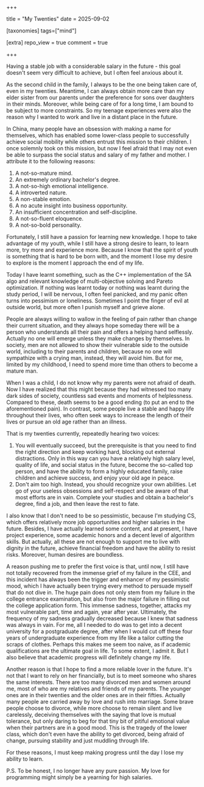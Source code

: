 +++

title = "My Twenties"
date = 2025-09-02

[taxonomies]
tags=["mind"]

[extra]
repo_view = true
comment = true

+++

Having a stable job with a considerable salary in the future - this goal doesn't seem very difficult to achieve, but I often feel anxious about it.

As the second child in the family, I always to be the one being taken care of, even in my twenties. Meantime, I can always obtain more care than my elder sister from our parents under the preference for sons over daughters in their minds. Moreover, while being care of for a long time, I am bound to be subject to more constraints. So my teenage experiences were also the reason why I wanted to work and live in a distant place in the future.

In China, many people have an obsession with making a name for themselves, which has enabled some lower-class people to successfully achieve social mobility while others entrust this mission to their children. I once solemnly took on this mission, but now I feel afraid that I may not even be able to surpass the social status and salary of my father and mother. I attribute it to the following reasons:

1. A not-so-mature mind.
2. An extremely ordinary bachelor's degree.
3. A not-so-high emotional intelligence.
4. A introverted nature.
5. A non-stable emotion.
6. A no acute insight into business opportunity.
7. An insufficient concentration and self-discipline.
8. A not-so-fluent eloquence.
9. A not-so-bold personality.

Fortunately, I still have a passion for learning new knowledge. I hope to take advantage of my youth, while I still have a strong desire to learn, to learn more, try more and experience more. Because I know that the spirit of youth is something that is hard to be born with, and the moment I lose my desire to explore is the moment I approach the end of my life.

Today I have learnt something, such as the C++ implementation of the SA algo and relevant knowledge of multi-objective solving and Pareto optimization. If nothing was learnt today or nothing was learnt during the study period, I will be nervous, I often feel panicked, and my panic often turns into pessimism or loneliness. Sometimes I point the finger of evil at outside world, but more often I punish myself and grieve alone.

People are always willing to wallow in the feeling of pain rather than change their current situation, and they always hope someday there will be a person who understands all their pain and offers a helping hand selflessly. Actually no one will emerge unless they make changes by themselves. In society, men are not allowed to show their vulnerable side to the outside world, including to their parents and children, because no one will sympathize with a crying man, instead, they will avoid him. But for me, limited by my childhood, I need to spend more time than others to become a mature man.

When I was a child, I do not know why my parents were not afraid of death. Now I have realized that this might because they had witnessed too many dark sides of society, countless sad events and moments of helplessness. Compared to these, death seems to be a good ending (to put an end to the aforementioned pain). In contrast, some people live a stable and happy life throughout their lives, who often seek ways to increase the length of their lives or pursue an old age rather than an illness.

That is my twenties currently, repeatedly hearing two voices:

1. You will eventually succeed, but the prerequisite is that you need to find the right direction and keep working hard, blocking out external distractions. Only in this way can you have a relatively high salary level, quality of life, and social status in the future, become the so-called top person, and have the ability to form a highly educated family, raise children and achieve success, and enjoy your old age in peace.
2. Don't aim too high. Instead, you should recognize your own abilities. Let go of your useless obsessions and self-respect and be aware of that most efforts are in vain. Complete your studies and obtain a bachelor's degree, find a job, and then leave the rest to fate.

I also know that I don't need to be so pessimistic, because I'm studying CS, which offers relatively more job opportunities and higher salaries in the future. Besides, I have actually learned some content, and at present, I have project experience, some academic honors and a decent level of algorithm skills. But actually, all these are not enough to support me to live with dignity in the future, achieve financial freedom and have the ability to resist risks. Moreover, human desires are boundless.

A reason pushing me to prefer the first voice is that, until now, I still have not totally recovered from the immense grief of my failure in the CEE, and this incident has always been the trigger and enhancer of my pessimistic mood, which I have actually been trying every method to persuade myself that do not dive in. The huge pain does not only stem from my failure in the college entrance examination, but also from the major failure in filling out the college application form. This immense sadness, together, attacks my most vulnerable part, time and again, year after year. Ultimately, the frequency of my sadness gradually decreased because I knew that sadness was always in vain. For me, all I needed to do was to get into a decent university for a postgraduate degree, after when I would cut off these four years of undergraduate experience from my life like a tailor cutting the scraps of clothes. Perhaps this makes me seem too naive, as if academic qualifications are the ultimate goal in life. To some extent, I admit it. But I also believe that academic progress will definitely change my life.

Another reason is that I hope to find a more reliable lover in the future. It's not that I want to rely on her financially, but is to meet someone who shares the same interests. There are too many divorced men and women around me, most of who are my relatives and friends of my parents. The younger ones are in their twenties and the older ones are in their fifties. Actually many people are carried away by love and rush into marriage. Some brave people choose to divorce, while more choose to remain silent and live carelessly, deceiving themselves with the saying that love is mutual tolerance, but only daring to beg for that tiny bit of pitiful emotional value when their partners are in a good mood. This is the tragedy of the lower class, which don't even have the ability to get divorced, being afraid of change, pursuing stability and just muddling through life.

For these reasons, I must keep making progress until the day I lose my ability to learn.

P.S. To be honest, I no longer have any pure passion. My love for programming might simply be a yearning for high salaries.
